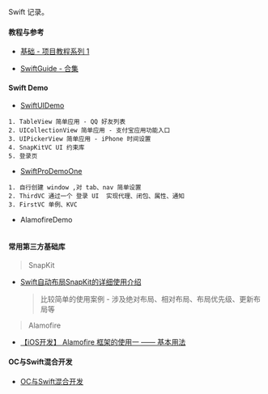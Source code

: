 <!-- # Swift-WYH -->
Swift 记录。


#### 教程与参考
* [基础 - 项目教程系列 1](https://github.com/iOS-Swift-Developers/Swift)

* [SwiftGuide - 合集](https://github.com/ipader/SwiftGuide)

#### Swift Demo
* [SwiftUIDemo](https://github.com/itwyhuaing/Swift-WYH/tree/master/SwiftUIDemo)

```
1. TableView 简单应用 - QQ 好友列表
2. UICollectionView 简单应用 - 支付宝应用功能入口
3. UIPickerView 简单应用 - iPhone 时间设置
4. SnapKitVC UI 约束库
5. 登录页
```

* [SwiftProDemoOne](https://github.com/itwyhuaing/Swift-WYH/tree/master/SwiftProDemoOne)

```
1. 自行创建 window ,对 tab、nav 简单设置
2. ThirdVC 通过一个 登录 UI  实现代理、闭包、属性、通知
3. FirstVC 单例、KVC
```

* AlamofireDemo

```

```

#### 常用第三方基础库

> SnapKit

* [Swift自动布局SnapKit的详细使用介绍](https://www.jianshu.com/p/2bad53a2a180)

  > 比较简单的使用案例 - 涉及绝对布局、相对布局、布局优先级、更新布局等

> Alamofire

* [【iOS开发】 Alamofire 框架的使用一 —— 基本用法](https://www.jianshu.com/p/f8c3adb056cf)

#### OC与Swift混合开发
* [OC与Swift混合开发](https://github.com/itwyhuaing/Swift-WYH/tree/master/OC与Swift混合开发)
